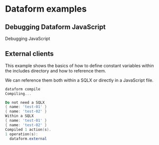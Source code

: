 # Dataform examples

## Debugging Dataform JavaScript

Debugging JavaScript

## External clients

This example shows the basics of how to define constant variables within the includes directory and how to reference them.

We can reference them both within a SQLX or directly in a JavaScript file.

```ps1
dataform compile
Compiling...

Do not need a SQLX
{ name: 'test-01' }
{ name: 'test-02' }
Within a SQLX
{ name: 'test-01' }
{ name: 'test-02' }
Compiled 1 action(s).
1 operation(s):
  dataform.external
```
